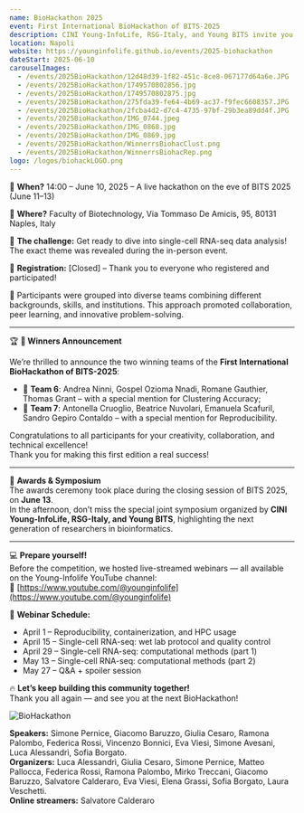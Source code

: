 ```yaml
---
name: BioHackathon 2025
event: First International BioHackathon of BITS-2025
description: CINI Young-InfoLife, RSG-Italy, and Young BITS invite you to the "First International Biohackathon of BITS", an exciting team-based bioinformatics challenge in collaboration with the BITS 2025 conference in Naples and the HPC4AI computing center of the University of Turin.
location: Napoli
website: https://younginfolife.github.io/events/2025-biohackathon
dateStart: 2025-06-10
carouselImages:
  - /events/2025BioHackathon/12d48d39-1f82-451c-8ce8-067177d64a6e.JPG
  - /events/2025BioHackathon/1749570802856.jpg
  - /events/2025BioHackathon/1749570802875.jpg
  - /events/2025BioHackathon/275fda39-fe64-4b69-ac37-f9fec6608357.JPG
  - /events/2025BioHackathon/2fcba4d2-d7c4-4735-97bf-29b3ea89dd4f.JPG
  - /events/2025BioHackathon/IMG_0744.jpeg
  - /events/2025BioHackathon/IMG_0868.jpg
  - /events/2025BioHackathon/IMG_0869.jpg
  - /events/2025BioHackathon/WinnerrsBiohacClust.png
  - /events/2025BioHackathon/WinnerrsBiohacRep.png
logo: /logos/biohackLOGO.png
---
```


📅 **When?** 14:00 – June 10, 2025 – A live hackathon on the eve of BITS 2025 (June 11–13)

📍 **Where?** Faculty of Biotechnology, Via Tommaso De Amicis, 95, 80131 Naples, Italy

🔎 **The challenge:** Get ready to dive into single-cell RNA-seq data analysis! The exact theme was revealed during the in-person event.

📝 **Registration:** [Closed] – Thank you to everyone who registered and participated!

👥 Participants were grouped into diverse teams combining different backgrounds, skills, and institutions. This approach promoted collaboration, peer learning, and innovative problem-solving.

---

🏆 **🎉 Winners Announcement**

We’re thrilled to announce the two winning teams of the **First International BioHackathon of BITS-2025**:

- 🥇 **Team 6**:  Andrea Ninni, Gospel Ozioma Nnadi, Romane Gauthier, Thomas Grant – with a special mention for Clustering Accuracy;
- 🥇 **Team 7**:  Antonella Cruoglio, Beatrice Nuvolari, Emanuela ScafuriI, Sandro Gepiro Contaldo – with a special mention for Reproducibility.

Congratulations to all participants for your creativity, collaboration, and technical excellence!  
Thank you for making this first edition a real success!

---

🧠 **Awards & Symposium**  
The awards ceremony took place during the closing session of BITS 2025, on **June 13**.  
In the afternoon, don’t miss the special joint symposium organized by **CINI Young-InfoLife, RSG-Italy, and Young BITS**, highlighting the next generation of researchers in bioinformatics.  

---

💻 **Prepare yourself!**  
Before the competition, we hosted live-streamed webinars — all available on the Young-Infolife YouTube channel:  
🎥 [https://www.youtube.com/@younginfolife](https://www.youtube.com/@younginfolife)

📅 **Webinar Schedule:**

- April 1 – Reproducibility, containerization, and HPC usage
- April 15 – Single-cell RNA-seq: wet lab protocol and quality control
- April 29 – Single-cell RNA-seq: computational methods (part 1)
- May 13 – Single-cell RNA-seq: computational methods (part 2)
- May 27 – Q&A + spoiler session

🔥 **Let’s keep building this community together!**  
Thank you all again — and see you at the next BioHackathon!

![BioHackathon](/events/2025BioHackathon/BioHackathon.png)

**Speakers:** Simone Pernice, Giacomo Baruzzo, Giulia Cesaro, Ramona Palombo, Federica Rossi, Vincenzo Bonnici, Eva Viesi, Simone Avesani, Luca Alessandrì, Sofia Borgato.  
**Organizers:** Luca Alessandrì, Giulia Cesaro, Simone Pernice, Matteo Pallocca, Federica Rossi, Ramona Palombo, Mirko Treccani, Giacomo Baruzzo, Salvatore Calderaro, Eva Viesi, Elena Grassi, Sofia Borgato, Laura Veschetti.  
**Online streamers:** Salvatore Calderaro
